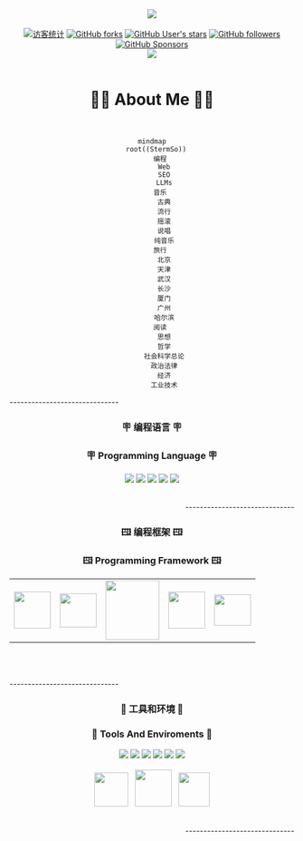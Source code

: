 <div align="center">
<!--模块一 : https://github.com/matyo91 | https://codesandbox.io/s/github-profile-2ijk7 -->
<!--First Module : https://github.com/matyo91 | https://codesandbox.io/s/github-profile-2ijk7-->
<div><a href="#"><img src="https://github.com/stermso/stermso/blob/main/assets/welcome.webp?raw=true" /></a><div>
<br />
<!--模块二 : https://shields.io-->
<!--Second Module : https://shields.io-->
<div>
<a href="#"><img src="https://komarev.com/ghpvc/?username=stermso&label=Visitors&color=ff75c3" alt="访客统计"/></a><!--访客|Visitors-->
<a href="https://github.com/stermso/stermso"><img alt="GitHub forks" src="https://img.shields.io/github/forks/stermso/stermso?label=Forks&logo=github&logoColor=2e59a7&labelColor=a5dff9&color=D499B9" /></a><!--分叉|Github Forks-->
<a href="https://github.com/stermso/stermso"><img alt="GitHub User's stars" src="https://img.shields.io/github/stars/stermso?label=Stars&logo=github&logoColor=ba5140&labelColor=F6B352&color=A593E0" /></a><!--收藏|Github Stars-->
<a href="https://github.com/stermso?tab=followers"><img alt="GitHub followers" src="https://img.shields.io/github/followers/stermso?label=Followers&logo=github&logoColor=007175&labelColor=EFDC05&color=2EC4B6" /></a><!--关注|Github Followers-->
<a href="https://github.com/sponsors/stermso/waitlist"><img alt="GitHub Sponsors" src="https://img.shields.io/github/sponsors/stermso?label=Sponsors&logo=github&logoColor=7200da&labelColor=ffbbd6&color=30A9DE" /></a><!--赞助|Github Sponsors-->
</div>
<!--模块三 : https://github.com/sun0225SUN/sun0225SUN-->
<!--Third Module : https://github.com/sun0225SUN/sun0225SUN-->
<div>
<img src="https://cdn.jsdelivr.net/gh/stermso/stermso/profile-snake-contrib/github-contribution-grid-snake-dark.svg" /><!--Github贡献热力图|Github Contributions-->
</div>
</div>
<br />
<!--模块四 : Mermaid-->
<!--Fourth Module : Mermaid-->
<h1>🧑‍💻  About Me  🧑‍💻</h1>
<br />

```mermaid
mindmap
  root((StermSo))
    编程
      Web
      SEO
      LLMs
    音乐
      古典
      流行
      摇滚
      说唱
      纯音乐
    旅行
      北京
      天津
      武汉
      长沙
      厦门
      广州
      哈尔滨
    阅读
      思想
      哲学
      社会科学总论
      政治法律
      经济
      工业技术
```
<div align="center">
<!--模块五 : https://shields.io-->
<!--Fifth Module : https://shields.io-->
<p align="left">------------------------------</p>
<h3>🪧  编程语言  🪧</h3>
<h3>🪧  Programming Language  🪧</h3>
<a href="#"><img src="https://img.shields.io/badge/HTML5-e34b27?style=for-the-badge&logo=html5&logoColor=fff" /></a>
<a href="#"><img src="https://img.shields.io/badge/CSS3-1572B6?style=for-the-badge&logo=css3&logoColor=fff" /></a>
<a href="#"><img src="https://img.shields.io/badge/JAVASCRIPT-F7DF1E?style=for-the-badge&logo=javascript&logoColor=000" /></a>
<a href="#"><img src="https://img.shields.io/badge/TYPESCRIPT-3178C6?style=for-the-badge&logo=typescript&logoColor=fff" /></a>
<a href="#"><img src="https://img.shields.io/badge/BASH-4EAA25?style=for-the-badge&logo=gnubash&logoColor=000" /></a>
<br /><br />
<!--模块六 : -->
<!--Sixth Module : svg-->
<p align="right">------------------------------</p>
<h3>🖽  编程框架  🖽</h3>
<h3>🖽  Programming Framework  🖽</h3>
<table>
<tr>
<td><a href="#"><img src="https://cdn.jsdelivr.net/gh/stermso/stermso/assets/docker.svg" width="65px" height="65px" /></td></a>
<td><a href="#"><img src="https://cdn.jsdelivr.net/gh/stermso/stermso/assets/vue.svg" width="65px" height="60px" /></td></a>
<td><a href="#"><img src="https://cdn.jsdelivr.net/gh/stermso/stermso/assets/node.svg" width="95px" height="105px" /></td></a>
<td><a href="#"><img src="https://cdn.jsdelivr.net/gh/stermso/stermso/assets/react.svg" width="65px" height="65px" /></td></a>
<td><a href="#"><img src="https://cdn.jsdelivr.net/gh/stermso/stermso/assets/angular.svg" width="65px" height="55px" /></td></a>
</tr>
</table>
<br /><br />
<!--模块七 : -->
<!--Seventh Module : -->
<p align="left">------------------------------</p>
<h3>🧰  工具和环境  🧰</h3>
<h3>🧰  Tools And Enviroments  🧰</h3>
<div>
<a href="#"><img src="https://img.shields.io/badge/VSCODE-007ACC?style=for-the-badge&logo=visualstudiocode&logoColor=fff" /></a>
<a href="#"><img src="https://img.shields.io/badge/ANDROID STUDIO-f5f5f5?style=for-the-badge&logo=android&logoColor=3DDC84" /></a>
<a href="#"><img src="https://img.shields.io/badge/GIT-F05032?style=for-the-badge&logo=git&logoColor=fff" /></a>
<a href="#"><img src="https://img.shields.io/badge/MONGODB-47A248?style=for-the-badge&logo=mongodb&logoColor=fff" /></a>
<a href="#"><img src="https://img.shields.io/badge/MYSQL-pink?style=for-the-badge&logo=mysql&logoColor=000" /></a>
<a href="#"><img src="https://img.shields.io/badge/OBSIDIAN-483699?style=for-the-badge&logo=obsidian&logoColor=fff" /></a>
</div>
<br />
<div>
<a href="#"><img src="https://cdn.jsdelivr.net/gh/stermso/stermso/assets/Linux.svg" width="60px" height="60px" /></a>
&nbsp;
<a href="#"><img src="https://cdn.jsdelivr.net/gh/stermso/stermso/assets/Win11.svg" width="65px" height="65px" /></a>
&nbsp;
<a href="#"><img src="https://cdn.jsdelivr.net/gh/stermso/stermso/assets/Android.svg" width="55px" height="60px" /></a>
</div>
<br />
<p align="right">------------------------------</p>
</div>




<!--
**stermso/stermso** is a ✨ _special_ ✨ repository because its `README.md` (this file) appears on your GitHub profile.

Here are some ideas to get you started:

- 🔭 I’m currently working on ...
- 🌱 I’m currently learning ...
- 👯 I’m looking to collaborate on ...
- 🤔 I’m looking for help with ...
- 💬 Ask me about ...
- 📫 How to reach me: ...
- 😄 Pronouns: ...
- ⚡ Fun fact: ...
-->
